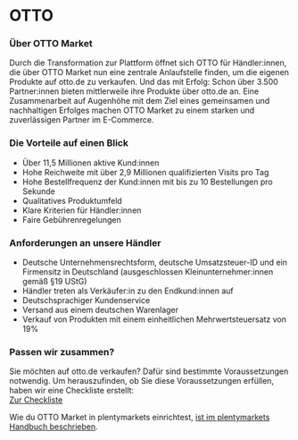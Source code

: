 # OTTO

<div class="container-toc"></div>

### Über OTTO Market

Durch die Transformation zur Plattform öffnet sich OTTO für Händler:innen, die über OTTO Market nun eine zentrale Anlaufstelle finden, um die eigenen Produkte auf otto.de zu verkaufen. Und das mit Erfolg: Schon über 3.500 Partner:innen bieten mittlerweile ihre Produkte über otto.de an. Eine Zusammenarbeit auf Augenhöhe mit dem Ziel eines gemeinsamen und nachhaltigen Erfolges machen OTTO Market zu einem starken und zuverlässigen Partner im E-Commerce.

### Die Vorteile auf einen Blick

* Über 11,5 Millionen aktive Kund:innen
* Hohe Reichweite mit über 2,9 Millionen qualifizierten Visits pro Tag
* Hohe Bestellfrequenz der Kund:innen mit bis zu 10 Bestellungen pro Sekunde
* Qualitatives Produktumfeld
* Klare Kriterien für Händler:innen
* Faire Gebührenregelungen

### Anforderungen an unsere Händler

* Deutsche Unternehmensrechtsform, deutsche Umsatzsteuer-ID und ein Firmensitz in Deutschland (ausgeschlossen Kleinunternehmer:innen gemäß §19 UStG)
* Händler treten als Verkäufer:in zu den Endkund:innen auf
* Deutschsprachiger Kundenservice
* Versand aus einem deutschen Warenlager
* Verkauf von Produkten mit einem einheitlichen Mehrwertsteuersatz von 19%

### Passen wir zusammen?

Sie möchten auf otto.de verkaufen? Dafür sind bestimmte Voraussetzungen notwendig. Um herauszufinden, ob Sie diese Voraussetzungen erfüllen, haben wir eine Checkliste erstellt: <br>
<a href="https://www.otto.market/de/checkliste.html" target="_blank">Zur Checkliste</a>

<div class="alert alert-info" role="alert">
  Wie du OTTO Market in plentymarkets einrichtest, <a href="https://knowledge.plentymarkets.com/maerkte/otto/otto-market" target="_blank">ist im plentymarkets Handbuch beschrieben</a>.
</div>

